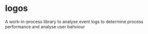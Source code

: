 # logos
A work-in-process library to analyse event logs
to determine process performance and analyse user bahviour